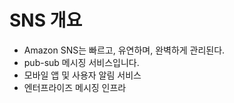 # SNS 개요

* Amazon SNS는 빠르고, 유연하며, 완벽하게 관리된다.
* pub-sub 메시징 서비스입니다.
* 모바일 앱 및 사용자 알림 서비스
* 엔터프라이즈 메시징 인프라
